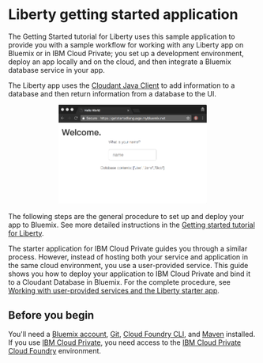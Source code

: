 
# Liberty getting started application
The Getting Started tutorial for Liberty uses this sample application to provide you with a sample workflow for working with any Liberty app on Bluemix or in IBM Cloud Private; you set up a development environment, deploy an app locally and on the cloud, and then integrate a Bluemix database service in your app.

The Liberty app uses the [Cloudant Java Client](https://github.com/cloudant/java-cloudant) to add information to a database and then return information from a database to the UI.

<p align="center">
  <kbd>
    <img src="docs/GettingStarted.gif" width="300" style="1px solid" alt="Gif of the sample app contains a title that says, Welcome, a prompt asking the user to enter their name, and a list of the database contents which are the names Joe, Jane, and Bob. The user enters the name, Mary and the screen refreshes to display, Hello, Mary, I've added you to the database. The database contents listed are now Mary, Joe, Jane, and Bob.">
  </kbd>
</p>

The following steps are the general procedure to set up and deploy your app to Bluemix. See more detailed instructions in the [Getting started tutorial for Liberty](https://console.stage1.bluemix.net/docs/runtimes/liberty/getting-started.html#getting-started-tutorial).

The starter application for IBM Cloud Private guides you through a similar process. However, instead of hosting both your service and application in the same cloud environment, you use a user-provided service. This guide shows you how to deploy your application to IBM Cloud Private and bind it to a Cloudant Database in Bluemix. For the complete procedure, see [Working with user-provided services and the Liberty starter app](https://www.ibm.com/support/knowledgecenter/SSBS6K_2.1.0/cloud_foundry/buildpacks/buildpacks_using_Libertyapp.html).

## Before you begin

You'll need a [Bluemix account](https://console.ng.bluemix.net/registration/), [Git](https://git-scm.com/downloads), [Cloud Foundry CLI](https://github.com/cloudfoundry/cli#downloads), and [Maven](https://maven.apache.org/download.cgi) installed. If you use [IBM Cloud Private](https://www.ibm.com/cloud-computing/products/ibm-cloud-private/), you need access to the [IBM Cloud Private Cloud Foundry](https://www.ibm.com/support/knowledgecenter/en/SSBS6K_2.1.0/cloud_foundry/overview.html) environment.
